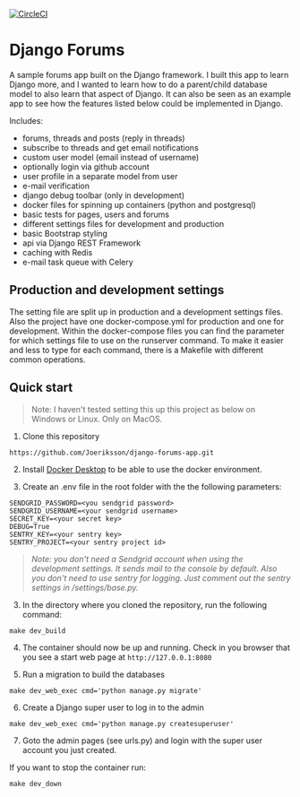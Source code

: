 [![CircleCI](https://circleci.com/gh/Joeriksson/django-forums-app/tree/master.svg?style=svg)](https://circleci.com/gh/Joeriksson/django-forums-app/tree/master)

# Django Forums

A sample forums app built on the Django framework. I built this app to learn Django more, and I wanted to learn how to do a parent/child database model to also learn that aspect of Django. It can also be seen as an example app to see how the features listed below could be implemented in Django.

Includes:

- forums, threads and posts (reply in threads)
- subscribe to threads and get email notifications
- custom user model (email instead of username)
- optionally login via github account
- user profile in a separate model from user
- e-mail verification
- django debug toolbar (only in development)
- docker files for spinning up containers (python and postgresql)
- basic tests for pages, users and forums
- different settings files for development and production
- basic Bootstrap styling
- api via Django REST Framework
- caching with Redis
- e-mail task queue with Celery

## Production and development settings
 
The setting file are split up in production and a development settings files. Also the project have one docker-compose.yml for production and one for development. Within the docker-compose files you can find the parameter for which settings file to use on the runserver command. To make it easier and less to type for each command, there is a Makefile with different common operations.

## Quick start

> Note: I haven't tested setting this up this project as below on Windows or Linux. Only on MacOS.

1. Clone this repository

`https://github.com/Joeriksson/django-forums-app.git`

2. Install [Docker Desktop](https://www.docker.com/products/docker-desktop) to be able to use the docker environment.

3. Create an .env file in the root folder with the the following parameters:

```ENVIRONMENT='development'
SENDGRID_PASSWORD=<you sendgrid password>
SENDGRID_USERNAME=<your sendgrid username>
SECRET_KEY=<your secret key>
DEBUG=True
SENTRY_KEY=<your sentry key>
SENTRY_PROJECT=<your sentry project id>
```
> *Note: you don't need a Sendgrid account when using the development settings. It sends mail to the console by default. Also you don't need to use sentry for logging. Just comment out the sentry settings in /settings/base.py.*

3. In the directory where you cloned the repository, run the following command:

`make dev_build`

4. The container should now be up and running. Check in you browser that you see a start web page at `http://127.0.0.1:8080`

5. Run a migration to build the databases

`make dev_web_exec cmd='python manage.py migrate'`

6. Create a Django super user to log in to the admin

`make dev_web_exec cmd='python manage.py createsuperuser'`

7. Goto the admin pages (see urls.py) and login with the super user account you just created.

If you want to stop the container run:

`make dev_down`


